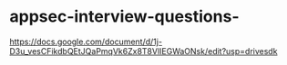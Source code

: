 # appsec-interview-questions-


https://docs.google.com/document/d/1j-D3u_vesCFikdbQEtJQaPmqVk6Zx8T8VlIEGWaONsk/edit?usp=drivesdk
